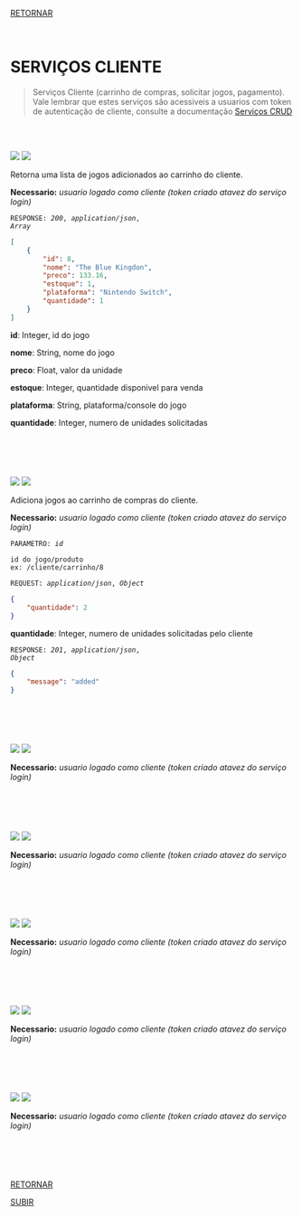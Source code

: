 [RETORNAR](../README.md)

<br>

# SERVIÇOS CLIENTE
> Serviços Cliente (carrinho de compras, solicitar jogos, pagamento). Vale lembrar que estes serviços são acessiveis a usuarios com token de autenticação de cliente, consulte a documentação [Serviços CRUD](./sCrud.md)

<br>
<br>

![](https://img.shields.io/static/v1?label=&message=GET&color=77ab59&style=for-the-badge) ![](https://img.shields.io/static/v1?label=&message=/cliente/carrinho&color=eafde6&style=for-the-badge)

Retorna uma lista de jogos adicionados ao carrinho do cliente.

**Necessario:** *usuario logado como cliente (token criado atavez do serviço login)*

<code>RESPONSE: *200*, *application/json*, *Array*</code>
~~~json
[
    {
        "id": 8,
        "nome": "The Blue Kingdon",
        "preco": 133.16,
        "estoque": 1,
        "plataforma": "Nintendo Switch",
        "quantidade": 1
    }
]
~~~

**id**: Integer, id do jogo

**nome**: String, nome do jogo

**preco**: Float, valor da unidade

**estoque**: Integer, quantidade disponivel para venda

**plataforma**: String, plataforma/console do jogo

**quantidade**: Integer, numero de unidades solicitadas

#

<br>
<br>

![](https://img.shields.io/static/v1?label=&message=POST&color=268fbe&style=for-the-badge) ![](https://img.shields.io/static/v1?label=&message=/cliente/carrinho/id&color=eafde6&style=for-the-badge)

Adiciona jogos ao carrinho de compras do cliente.

**Necessario:** *usuario logado como cliente (token criado atavez do serviço login)*

<code>PARAMETRO: *id*</code>
~~~
id do jogo/produto
ex: /cliente/carrinho/8
~~~

<code>REQUEST: *application/json*, *Object*</code>
~~~json
{
    "quantidade": 2
}
~~~

**quantidade**: Integer, numero de unidades solicitadas pelo cliente

<code>RESPONSE: *201*, *application/json*, *Object*</code>
~~~json
{
    "message": "added"
}
~~~

#

<br>
<br>

![](https://img.shields.io/static/v1?label=&message=POST&color=268fbe&style=for-the-badge) ![](https://img.shields.io/static/v1?label=&message=/cliente&color=eafde6&style=for-the-badge)

**Necessario:** *usuario logado como cliente (token criado atavez do serviço login)*

#

<br>
<br>

![](https://img.shields.io/static/v1?label=&message=POST&color=268fbe&style=for-the-badge) ![](https://img.shields.io/static/v1?label=&message=/cliente&color=eafde6&style=for-the-badge)

**Necessario:** *usuario logado como cliente (token criado atavez do serviço login)*

#

<br>
<br>

![](https://img.shields.io/static/v1?label=&message=POST&color=268fbe&style=for-the-badge) ![](https://img.shields.io/static/v1?label=&message=/cliente&color=eafde6&style=for-the-badge)

**Necessario:** *usuario logado como cliente (token criado atavez do serviço login)*

#

<br>
<br>

![](https://img.shields.io/static/v1?label=&message=POST&color=268fbe&style=for-the-badge) ![](https://img.shields.io/static/v1?label=&message=/cliente&color=eafde6&style=for-the-badge)

**Necessario:** *usuario logado como cliente (token criado atavez do serviço login)*

#

<br>
<br>

![](https://img.shields.io/static/v1?label=&message=POST&color=268fbe&style=for-the-badge) ![](https://img.shields.io/static/v1?label=&message=/cliente&color=eafde6&style=for-the-badge)

**Necessario:** *usuario logado como cliente (token criado atavez do serviço login)*

#

<br>
<br>

[RETORNAR](../README.md)

[SUBIR](#serviços-crud)
